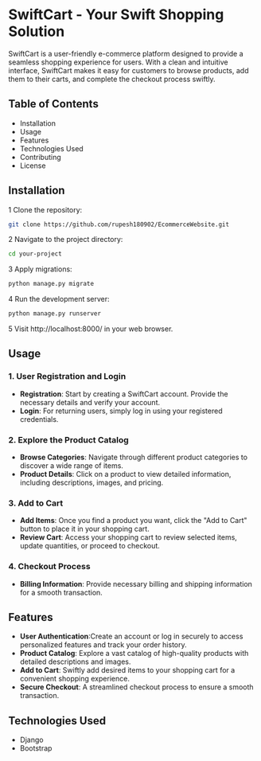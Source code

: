 # SwiftCart - Your Swift Shopping Solution

SwiftCart is a user-friendly e-commerce platform designed to provide a seamless shopping experience for users. With a clean and intuitive interface, SwiftCart makes it easy for customers to browse products, add them to their carts, and complete the checkout process swiftly.

## Table of Contents

- Installation
- Usage
- Features
- Technologies Used
- Contributing
- License

## Installation

1 Clone the repository:

```bash
git clone https://github.com/rupesh180902/EcommerceWebsite.git
```

2 Navigate to the project directory:

```bash
cd your-project
```

3 Apply migrations:

```bash
python manage.py migrate
```

4 Run the development server:

```bash
python manage.py runserver
```

5 Visit http://localhost:8000/ in your web browser.

## Usage

### 1. User Registration and Login

- **Registration**: Start by creating a SwiftCart account. Provide the necessary details and verify your account.
- **Login**: For returning users, simply log in using your registered credentials.

### 2. Explore the Product Catalog

- **Browse Categories**: Navigate through different product categories to discover a wide range of items.
- **Product Details**: Click on a product to view detailed information, including descriptions, images, and pricing.

### 3. Add to Cart

- **Add Items**: Once you find a product you want, click the "Add to Cart" button to place it in your shopping cart.
- **Review Cart**: Access your shopping cart to review selected items, update quantities, or proceed to checkout.

### 4. Checkout Process

- **Billing Information**: Provide necessary billing and shipping information for a smooth transaction.

## Features

- **User Authentication**:Create an account or log in securely to access personalized features and track your order history.
- **Product Catalog**: Explore a vast catalog of high-quality products with detailed descriptions and images.
- **Add to Cart**: Swiftly add desired items to your shopping cart for a convenient shopping experience.
- **Secure Checkout**: A streamlined checkout process to ensure a smooth transaction.

## Technologies Used

- Django
- Bootstrap
